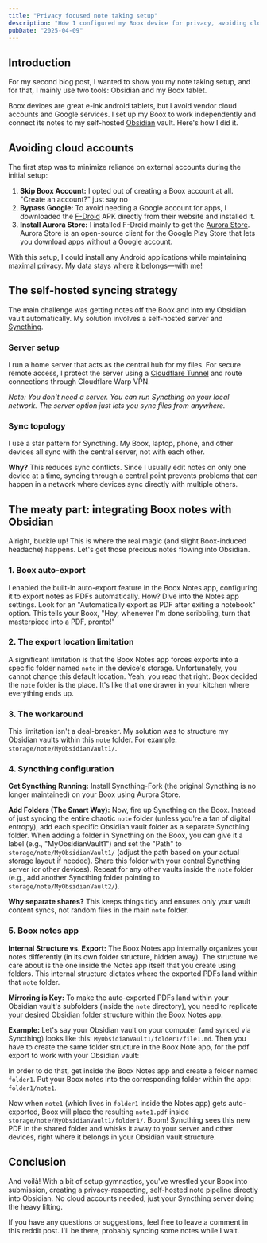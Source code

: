```yaml
---
title: "Privacy focused note taking setup"
description: "How I configured my Boox device for privacy, avoiding cloud accounts and integrating notes with Obsidian using Syncthing."
pubDate: "2025-04-09"
---
```


## Introduction

For my second blog post, I wanted to show you my note taking setup, and for that, I mainly use two tools: Obsidian and my Boox tablet.

Boox devices are great e-ink android tablets, but I avoid vendor cloud accounts and Google services. I set up my Boox to work independently and connect its notes to my self-hosted [Obsidian](https://obsidian.md/) vault. Here's how I did it.

## Avoiding cloud accounts

The first step was to minimize reliance on external accounts during the initial setup:

1.  **Skip Boox Account:** I opted out of creating a Boox account at all. "Create an account?" just say no
2. **Bypass Google:** To avoid needing a Google account for apps, I downloaded the [F-Droid](https://f-droid.org/) APK directly from their website and installed it.
3. **Install Aurora Store:** I installed F-Droid mainly to get the [Aurora Store](https://auroraoss.com/). Aurora Store is an open-source client for the Google Play Store that lets you download apps without a Google account.

With this setup, I could install any Android applications while maintaining maximal privacy. My data stays where it belongs—with me!

## The self-hosted syncing strategy

The main challenge was getting notes off the Boox and into my Obsidian vault automatically. My solution involves a self-hosted server and [Syncthing](https://syncthing.net/).

### Server setup

I run a home server that acts as the central hub for my files.
For secure remote access, I protect the server using a [Cloudflare Tunnel](https://www.cloudflare.com/products/tunnel/) and route connections through Cloudflare Warp VPN.

*Note: You don't need a server. You can run Syncthing on your local network. The server option just lets you sync files from anywhere.*

### Sync topology

I use a star pattern for Syncthing. My Boox, laptop, phone, and other devices all sync with the central server, not with each other.

**Why?** This reduces sync conflicts. Since I usually edit notes on only one device at a time, syncing through a central point prevents problems that can happen in a network where devices sync directly with multiple others.

## The meaty part: integrating Boox notes with Obsidian

Alright, buckle up! This is where the real magic (and slight Boox-induced headache) happens. Let's get those precious notes flowing into Obsidian.

### 1. Boox auto-export
I enabled the built-in auto-export feature in the Boox Notes app, configuring it to export notes as PDFs automatically.
How? Dive into the Notes app settings. Look for an "Automatically export as PDF after exiting a notebook" option. This tells your Boox, "Hey, whenever I'm done scribbling, turn that masterpiece into a PDF, pronto!"

### 2. The export location limitation
A significant limitation is that the Boox Notes app forces exports into a specific folder named `note` in the device's storage. Unfortunately, you cannot change this default location.
Yeah, you read that right. Boox decided the `note` folder is the place. It's like that one drawer in your kitchen where everything ends up.

### 3. The workaround
This limitation isn't a deal-breaker. My solution was to structure my Obsidian vaults within this `note` folder. For example:
`storage/note/MyObsidianVault1/`.

### 4. Syncthing configuration
**Get Syncthing Running:** Install Syncthing-Fork (the original Syncthing is no longer maintained) on your Boox using Aurora Store.

**Add Folders (The Smart Way):** Now, fire up Syncthing on the Boox. Instead of just syncing the entire chaotic `note` folder (unless you're a fan of digital entropy), add each specific Obsidian vault folder as a separate Syncthing folder.
When adding a folder in Syncthing on the Boox, you can give it a label (e.g., "MyObsidianVault1") and set the "Path" to `storage/note/MyObsidianVault1/` (adjust the path based on your actual storage layout if needed).
Share this folder with your central Syncthing server (or other devices). Repeat for any other vaults inside the `note` folder (e.g., add another Syncthing folder pointing to `storage/note/MyObsidianVault2/`).

**Why separate shares?** This keeps things tidy and ensures only your vault content syncs, not random files in the main `note` folder.

### 5. Boox notes app
**Internal Structure vs. Export:** The Boox Notes app internally organizes your notes differently (in its own folder structure, hidden away). The structure we care about is the one inside the Notes app itself that you create using folders. This internal structure dictates where the exported PDFs land within that `note` folder.

**Mirroring is Key:** To make the auto-exported PDFs land within your Obsidian vault's subfolders (inside the `note` directory), you need to replicate your desired Obsidian folder structure within the Boox Notes app.

**Example:** Let's say your Obsidian vault on your computer (and synced via Syncthing) looks like this: `MyObsidianVault1/folder1/file1.md`. Then you have to create the same folder structure in the Boox Note app, for the pdf export to work with your Obsidian vault:

In order to do that, get inside the Boox Notes app and create a folder named `folder1`.
Put your Boox notes into the corresponding folder within the app: `folder1/note1`.

Now when `note1` (which lives in `folder1` inside the Notes app) gets auto-exported, Boox will place the resulting `note1.pdf` inside `storage/note/MyObsidianVault1/folder1/`. Boom! Syncthing sees this new PDF in the shared folder and whisks it away to your server and other devices, right where it belongs in your Obsidian vault structure.

## Conclusion

And voilà! With a bit of setup gymnastics, you've wrestled your Boox into submission, creating a privacy-respecting, self-hosted note pipeline directly into Obsidian. No cloud accounts needed, just your Syncthing server doing the heavy lifting.

If you have any questions or suggestions, feel free to leave a comment in this reddit post. I'll be there, probably syncing some notes while I wait.